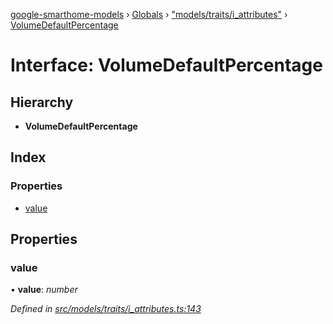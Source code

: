 [google-smarthome-models](../README.md) › [Globals](../globals.md) › ["models/traits/i_attributes"](../modules/_models_traits_i_attributes_.md) › [VolumeDefaultPercentage](_models_traits_i_attributes_.volumedefaultpercentage.md)

# Interface: VolumeDefaultPercentage

## Hierarchy

* **VolumeDefaultPercentage**

## Index

### Properties

* [value](_models_traits_i_attributes_.volumedefaultpercentage.md#value)

## Properties

###  value

• **value**: *number*

*Defined in [src/models/traits/i_attributes.ts:143](https://github.com/galactic1969/google-smarthome-models/blob/633871f/src/models/traits/i_attributes.ts#L143)*
